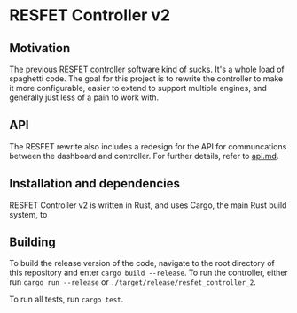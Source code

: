# RESFET Controller v2

## Motivation

The [previous RESFET controller software](https://github.com/rice-eclipse/resfet) kind of sucks. It's a whole load of spaghetti code. The goal for this project is to rewrite the controller to make it more configurable, easier to extend to support multiple engines, and generally just less of a pain to work with.

## API

The RESFET rewrite also includes a redesign for the API for communcations between the dashboard and controller. For further details, refer to [api.md](https://github.com/rice-eclipse/resfet-controller-2/blob/master/api.md).

## Installation and dependencies

RESFET Controller v2 is written in Rust, and uses Cargo, the main Rust build system, to

## Building

To build the release version of the code, navigate to the root directory of this repository and enter `cargo build --release`. To run the controller, either run `cargo run --release` or `./target/release/resfet_controller_2`.

To run all tests, run `cargo test`.

